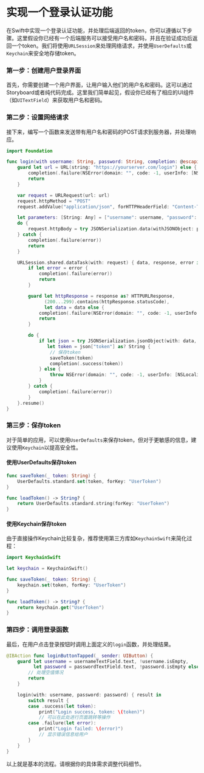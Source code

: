 # 实现一个登录认证功能
在Swift中实现一个登录认证功能，并处理后端返回的token，你可以遵循以下步骤。这里假设你已经有一个后端服务可以接受用户名和密码，并且在验证成功后返回一个token。我们将使用`URLSession`来处理网络请求，并使用`UserDefaults`或`Keychain`来安全地存储token。

### 第一步：创建用户登录界面

首先，你需要创建一个用户界面，让用户输入他们的用户名和密码。这可以通过Storyboard或者纯代码完成。这里我们简单起见，假设你已经有了相应的UI组件（如`UITextField`）来获取用户名和密码。

### 第二步：设置网络请求

接下来，编写一个函数来发送带有用户名和密码的POST请求到服务器，并处理响应。

```swift
import Foundation

func login(with username: String, password: String, completion: @escaping (Result<String, Error>) -> Void) {
    guard let url = URL(string: "https://yourserver.com/login") else {
        completion(.failure(NSError(domain: "", code: -1, userInfo: [NSLocalizedDescriptionKey: "Invalid URL"])))
        return
    }

    var request = URLRequest(url: url)
    request.httpMethod = "POST"
    request.addValue("application/json", forHTTPHeaderField: "Content-Type")

    let parameters: [String: Any] = ["username": username, "password": password]
    do {
        request.httpBody = try JSONSerialization.data(withJSONObject: parameters, options: [])
    } catch {
        completion(.failure(error))
        return
    }

    URLSession.shared.dataTask(with: request) { data, response, error in
        if let error = error {
            completion(.failure(error))
            return
        }

        guard let httpResponse = response as? HTTPURLResponse,
              (200...299).contains(httpResponse.statusCode),
              let data = data else {
            completion(.failure(NSError(domain: "", code: -1, userInfo: [NSLocalizedDescriptionKey: "Unexpected response from server"])))
            return
        }

        do {
            if let json = try JSONSerialization.jsonObject(with: data, options: []) as? [String: Any],
               let token = json["token"] as? String {
                // 保存token
                saveToken(token)
                completion(.success(token))
            } else {
                throw NSError(domain: "", code: -1, userInfo: [NSLocalizedDescriptionKey: "Token not found in response"])
            }
        } catch {
            completion(.failure(error))
        }
    }.resume()
}
```

### 第三步：保存token

对于简单的应用，可以使用`UserDefaults`来保存token，但对于更敏感的信息，建议使用`Keychain`以提高安全性。

#### 使用UserDefaults保存token

```swift
func saveToken(_ token: String) {
    UserDefaults.standard.set(token, forKey: "UserToken")
}

func loadToken() -> String? {
    return UserDefaults.standard.string(forKey: "UserToken")
}
```

#### 使用Keychain保存token

由于直接操作Keychain比较复杂，推荐使用第三方库如`KeychainSwift`来简化过程：

```swift
import KeychainSwift

let keychain = KeychainSwift()

func saveToken(_ token: String) {
    keychain.set(token, forKey: "UserToken")
}

func loadToken() -> String? {
    return keychain.get("UserToken")
}
```

### 第四步：调用登录函数

最后，在用户点击登录按钮时调用上面定义的`login`函数，并处理结果。

```swift
@IBAction func loginButtonTapped(_ sender: UIButton) {
    guard let username = usernameTextField.text, !username.isEmpty,
          let password = passwordTextField.text, !password.isEmpty else {
        // 处理空值情况
        return
    }

    login(with: username, password: password) { result in
        switch result {
        case .success(let token):
            print("Login success, token: \(token)")
            // 可以在此处进行页面跳转等操作
        case .failure(let error):
            print("Login failed: \(error)")
            // 显示错误信息给用户
        }
    }
}
```

以上就是基本的流程。请根据你的具体需求调整代码细节。